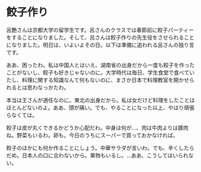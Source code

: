 ﻿# 餃子作り

呂艶さんは京都大学の留学生です。呂さんのクラスでは春節前に餃子パーティーをすることになりました。そして、呂さんは餃子作りの先生役をさせられることになりました。明日は、いよいよその日。以下は準備に追われる呂さんの独り言です。

ああ、困ったわ。私は中国人とはいえ、湖南省の出身だから一度も餃子を作ったことがないし、餃子も好きじゃないのに。大学時代は毎日、学生食堂で食べていたし、料理に関する知識なんて何もないのに、まさか日本で料理教室を開かせられるとは思わなっかたわ。

本当は王さんが適任なのに。東北の出身だから。私は女だけど料理をしたことはほとんどないのよ。ああ、頭が痛い。でも、やることになった以上、やはり頑張らなくては。

餃子は皮が丸くできるかどうか心配だわ。中身は何が…、肉は牛肉よりは豚肉ね。野菜もいるわ。卵も。今日のうちにスーパーで買っておかなければ。

餃子のほかにも何か作ることにしょう。中華サラダが言いわ。でも、辛くしたらだめ。日本人の口に合わないから。果物もいるし。…ああ、こうしてはいられない。

